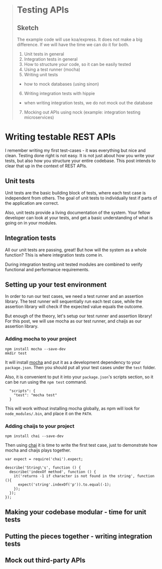 >
> # Testing APIs
>
> ## Sketch
>
> The example code will use koa/express. It does not make a big difference.
> If we will have the time we can do it for both.
>
> 1. Unit tests in general
> 2. Integration tests in general
> 3. How to structure your code, so it can be easily tested
> 4. Using a test runner (mocha)
> 5. Writing unit tests
>   - how to mock databases (using sinon)
> 6. Writing integration tests with hippie
>   - when writing integration tests, we do not mock out the database
> 7. Mocking out APIs using nock (example: integration testing microservices)

# Writing testable REST APIs

I remember writing my first test-cases - it was everything but nice and clean. Testing done right is not easy.
It is not just about how you write your tests, but also how you structure your entire codebase.
This post intends to clear that up in the context of REST APIs.

## Unit tests

Unit tests are the basic building block of tests, where each test case is independent from
others. The goal of unit tests to individually test if parts of the application are correct.

Also, unit tests provide a living documentation of the system. Your fellow developer can look
at your tests, and get a basic understanding of what is going on in your modules.

## Integration tests

All our unit tests are passing, great! But how will the system as a whole function?
This is where integration tests come in.

During integration testing unit tested modules are combined to verify functional and
performance requirements.

## Setting up your test environment

In order to run our test cases, we need a test runner and an assertion library.
The test runner will sequentially run each test case, while the assertion library
will check if the expected value equals the outcome.

But enough of the theory, let's setup our test runner and assertion library!
For this post, we will use mocha as our test runner, and chaijs as our assertion library.

### Adding mocha to your project

```
npm install mocha --save-dev
mkdir test
```

It will install [mocha](http://visionmedia.github.io/mocha/) and put it as a development
dependency to your `package.json`. Then you should put all your test cases
under the `test` folder.

Also, it is convenient to put it into your `package.json`'s scripts section, so it can be
run using the `npm test` command.

```
  "scripts": {
    "test": "mocha test"
  }
```

This will work without installing mocha globally, as npm will look for `node_modules/.bin`, and
place it on the `PATH`.

### Adding chaijs to your project

```
npm install chai --save-dev
```

Then using [chai](http://chaijs.com) it is time to write the first test case, just to demonstrate
how mocha and chaijs plays together.

```
var expect = require('chai').expect;

describe('String\'s', function () {
  describe('indexOf method', function () {
    it('returns -1 if character is not found in the string', function (){
      expect('string'.indexOf('p')).to.equal(-1);
    });
  });
});

```

## Making your codebase modular - time for unit tests

## Putting the pieces together - writing integration tests

## Mock out third-party APIs

